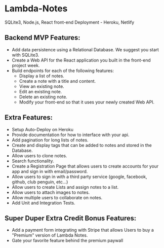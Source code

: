 # Lambda-Notes
SQLite3, Node.js, React front-end
Deployment - Heroku, Netlify

## Backend MVP Features:

- Add data persistence using a Relational Database. We suggest you start with SQLite3.
- Create a Web API for the React application you built in the front-end project week.
- Build endpoints for each of the following features:
  - Display a list of notes.
  - Create a note with a title and content.
  - View an existing note.
  - Edit an existing note.
  - Delete an existing note.
  - Modify your front-end so that it uses your newly created Web API.

## Extra Features:

- Setup Auto-Deploy on Heroku
- Provide documentation for how to interface with your api.
- Add pagination for long lists of notes.
- Create and display tags that can be added to notes and stored in the Database.
- Allow users to clone notes.
- Search functionality.
- Create a Registration Page that allows users to create accounts for your app and sign in with email/password.
- Allow users to sign in with a third party service (google, facebook, github, club penguin, etc...)
- Allow users to create Lists and assign notes to a list.
- Allow users to attach images to notes.
- Allow multiple users to collaborate on notes.
- Add Unit and Integration Tests.

## Super Duper Extra Credit Bonus Features:

- Add a payment form integrating with Stripe that allows Users to buy a "Premium" version of Lambda Notes.
- Gate your favorite feature behind the premium paywall
